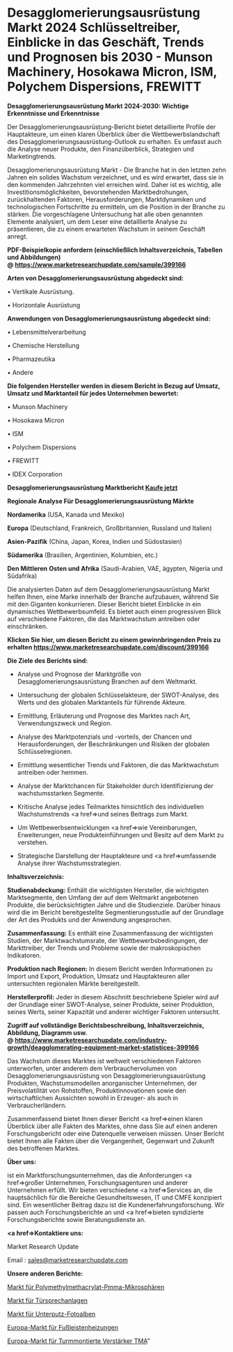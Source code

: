 # Desagglomerierungsausrüstung Markt 2024 Schlüsseltreiber, Einblicke in das Geschäft, Trends und Prognosen bis 2030 - Munson Machinery, Hosokawa Micron, ISM, Polychem Dispersions, FREWITT

<strong>Desagglomerierungsausrüstung Markt 2024-2030: Wichtige Erkenntnisse und Erkenntnisse</strong>

Der Desagglomerierungsausrüstung-Bericht bietet detaillierte Profile der Hauptakteure, um einen klaren Überblick über die Wettbewerbslandschaft des Desagglomerierungsausrüstung-Outlook zu erhalten. Es umfasst auch die Analyse neuer Produkte, den Finanzüberblick, Strategien und Marketingtrends.

Desagglomerierungsausrüstung Markt - Die Branche hat in den letzten zehn Jahren ein solides Wachstum verzeichnet, und es wird erwartet, dass sie in den kommenden Jahrzehnten viel erreichen wird. Daher ist es wichtig, alle Investitionsmöglichkeiten, bevorstehenden Marktbedrohungen, zurückhaltenden Faktoren, Herausforderungen, Marktdynamiken und technologischen Fortschritte zu ermitteln, um die Position in der Branche zu stärken. Die vorgeschlagene Untersuchung hat alle oben genannten Elemente analysiert, um dem Leser eine detaillierte Analyse zu präsentieren, die zu einem erwarteten Wachstum in seinem Geschäft anregt.

<strong><b>PDF-Beispielkopie anfordern (einschließlich Inhaltsverzeichnis, Tabellen und Abbildungen) @ </b></strong><strong><a href=https://www.marketresearchupdate.com/sample/399166><strong>https://www.marketresearchupdate.com/sample/399166</u></a></strong></strong>

<strong>Arten von Desagglomerierungsausrüstung abgedeckt sind:</strong>

• Vertikale Ausrüstung.

• Horizontale Ausrüstung

<strong>Anwendungen von Desagglomerierungsausrüstung abgedeckt sind:</strong>

• Lebensmittelverarbeitung

• Chemische Herstellung

• Pharmazeutika

• Andere

<strong>Die folgenden Hersteller werden in diesem Bericht in Bezug auf Umsatz, Umsatz und Marktanteil für jedes Unternehmen bewertet:</strong>

• Munson Machinery

• Hosokawa Micron

• ISM

• Polychem Dispersions

• FREWITT

• IDEX Corporation

<strong>Desagglomerierungsausrüstung Marktbericht <a href=https://www.marketresearchupdate.com/buynow/399166>Kaufe jetzt</a></strong>

<strong>Regionale Analyse Für Desagglomerierungsausrüstung Märkte</strong>

<strong>Nordamerika</strong> (USA, Kanada und Mexiko)

<strong>Europa</strong> (Deutschland, Frankreich, Großbritannien, Russland und Italien)

<strong>Asien-Pazifik</strong> (China, Japan, Korea, Indien und Südostasien)

<strong>Südamerika</strong> (Brasilien, Argentinien, Kolumbien, etc.)

<strong>Den Mittleren</strong> <strong>Osten und Afrika</strong> (Saudi-Arabien, VAE, ägypten, Nigeria und Südafrika)

Die analysierten Daten auf dem Desagglomerierungsausrüstung Markt helfen Ihnen, eine Marke innerhalb der Branche aufzubauen, während Sie mit den Giganten konkurrieren. Dieser Bericht bietet Einblicke in ein dynamisches Wettbewerbsumfeld. Es bietet auch einen progressiven Blick auf verschiedene Faktoren, die das Marktwachstum antreiben oder einschränken.

<strong>Klicken Sie hier, um diesen Bericht zu einem gewinnbringenden Preis zu erhalten
</strong><strong><a href=https://www.marketresearchupdate.com/discount/399166>https://www.marketresearchupdate.com/discount/399166</b></u></strong></a>

<strong>Die Ziele des Berichts sind:</strong>

- Analyse und Prognose der Marktgröße von Desagglomerierungsausrüstung Branchen auf dem Weltmarkt.

- Untersuchung der globalen Schlüsselakteure, der SWOT-Analyse, des Werts und des globalen Marktanteils für führende Akteure.

- Ermittlung, Erläuterung und Prognose des Marktes nach Art, Verwendungszweck und Region.

- Analyse des Marktpotenzials und -vorteils, der Chancen und Herausforderungen, der Beschränkungen und Risiken der globalen Schlüsselregionen.

- Ermittlung wesentlicher Trends und Faktoren, die das Marktwachstum antreiben oder hemmen.

- Analyse der Marktchancen für Stakeholder durch Identifizierung der wachstumsstarken Segmente.

- Kritische Analyse jedes Teilmarktes hinsichtlich des individuellen Wachstumstrends <a href=>und</a> seines Beitrags zum Markt.

- Um Wettbewerbsentwicklungen <a href=>wie</a> Vereinbarungen, Erweiterungen, neue Produkteinführungen und Besitz auf dem Markt zu verstehen.

- Strategische Darstellung der Hauptakteure und <a href=>umfas</a>sende Analyse ihrer Wachstumsstrategien.

<strong>Inhaltsverzeichnis:</strong>

<strong>Studienabdeckung:</strong> Enthält die wichtigsten Hersteller, die wichtigsten Marktsegmente, den Umfang der auf dem Weltmarkt angebotenen Produkte, die berücksichtigten Jahre und die Studienziele. Darüber hinaus wird die im Bericht bereitgestellte Segmentierungsstudie auf der Grundlage der Art des Produkts und der Anwendung angesprochen.

<strong>Zusammenfassung:</strong> Es enthält eine Zusammenfassung der wichtigsten Studien, der Marktwachstumsrate, der Wettbewerbsbedingungen, der Markttreiber, der Trends und Probleme sowie der makroskopischen Indikatoren.

<strong>Produktion nach Regionen:</strong> In diesem Bericht werden Informationen zu Import und Export, Produktion, Umsatz und Hauptakteuren aller untersuchten regionalen Märkte bereitgestellt.

<strong>Herstellerprofil:</strong> Jeder in diesem Abschnitt beschriebene Spieler wird auf der Grundlage einer SWOT-Analyse, seiner Produkte, seiner Produktion, seines Werts, seiner Kapazität und anderer wichtiger Faktoren untersucht.

<strong><b>Zugriff auf vollständige Berichtsbeschreibung, Inhaltsverzeichnis, Abbildung, Diagramm usw. @ </b></strong><strong><a href=https://www.marketresearchupdate.com/industry-growth/deagglomerating-equipment-market-statistices-399166>https://www.marketresearchupdate.com/industry-growth/deagglomerating-equipment-market-statistices-399166</a></strong>

Das Wachstum dieses Marktes ist weltweit verschiedenen Faktoren unterworfen, unter anderem dem Verbrauchervolumen von Desagglomerierungsausrüstung von Desagglomerierungsausrüstung Produkten, Wachstumsmodellen anorganischer Unternehmen, der Preisvolatilität von Rohstoffen, Produktinnovationen sowie den wirtschaftlichen Aussichten sowohl in Erzeuger- als auch in Verbraucherländern.

Zusammenfassend bietet Ihnen dieser Bericht <a href=>einen</a> klaren Überblick über alle Fakten des Marktes, ohne dass Sie auf einen anderen Forschungsbericht oder eine Datenquelle verweisen müssen. Unser Bericht bietet Ihnen alle Fakten über die Vergangenheit, Gegenwart und Zukunft des betroffenen Marktes.

<strong>Über uns:</strong>

 ist ein Marktforschungsunternehmen, das die Anforderungen <a href=>großer</a> Unternehmen, Forschungsagenturen und anderer Unternehmen erfüllt. Wir bieten verschiedene <a href=>Services</a> an, die hauptsächlich für die Bereiche Gesundheitswesen, IT und CMFE konzipiert sind. Ein wesentlicher Beitrag dazu ist die Kundenerfahrungsforschung. Wir passen auch Forschungsberichte an und <a href=>bieten</a> syndizierte Forschungsberichte sowie Beratungsdienste an.

<strong><a href=>Kontaktiere uns:</a></strong>

Market Research Update

Email : sales@marketresearchupdate.com

<strong>Unsere anderen Berichte:</strong>

<a href=https://www.linkedin.com/pulse/polymethyl-methacrylate-pmma-microspheres-market-3f>Markt für Polymethylmethacrylat-Pmma-Mikrosphären</a>

<a href=https://www.linkedin.com/pulse/door-intercom-market-size-emerging-trends-consumption>Markt für Türsprechanlagen</a>

<a href=https://www.linkedin.com/pulse/flush-mount-photo-album-market-report-2023-top-company>Markt für Unterputz-Fotoalben</a>

<a href=https://www.linkedin.com/pulse/europe-baseboard-heater-market-overview-demand>Europa-Markt für Fußleistenheizungen</a>

<a href=https://www.linkedin.com/pulse/europe-tower-mounted-amplifier-tma-market-size-growth-1f>Europa-Markt für Turmmontierte Verstärker TMA</a>"
